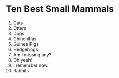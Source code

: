 # Ten Best Small Mammals

1.  Cats
1.  Otters
2.  Dogs
3.  Chinchillas
4.  Guinea Pigs
5.  Hedgehogs
6.  Am I missing any?
7.  Oh yeah!
8.  I remember now.
9.  Rabbits
